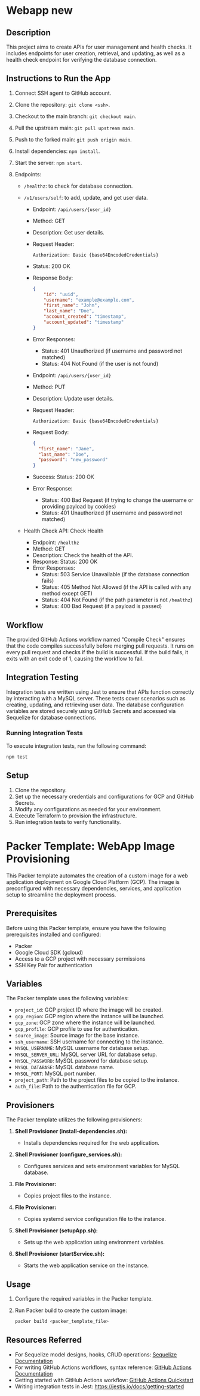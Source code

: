 # Webapp new

## Description
This project aims to create APIs for user management and health checks. It includes endpoints for user creation, retrieval, and updating, as well as a health check endpoint for verifying the database connection.

## Instructions to Run the App
1. Connect SSH agent to GitHub account.
2. Clone the repository: `git clone <ssh>`.
3. Checkout to the main branch: `git checkout main`.
4. Pull the upstream main: `git pull upstream main`.
5. Push to the forked main: `git push origin main`.
6. Install dependencies: `npm install`.
7. Start the server: `npm start`.
8. Endpoints:
   
    - `/healthz`: to check for database connection.

    - `/v1/users/self`: to add, update, and get user data.

        - Endpoint: `/api/users/{user_id}`
        - Method: GET
        - Description: Get user details.
        - Request Header:
            ```
            Authorization: Basic {base64EncodedCredentials}
            ```
        - Status: 200 OK
        - Response Body:
            ```json
            {
                "id": "uuid",
                "username": "example@example.com",
                "first_name": "John",
                "last_name": "Doe",
                "account_created": "timestamp",
                "account_updated": "timestamp"
            }
            ```
        - Error Responses:
            - Status: 401 Unauthorized (if username and password not matched)
            - Status: 404 Not Found (if the user is not found)

        - Endpoint: `/api/users/{user_id}`
        - Method: PUT
        - Description: Update user details.
        - Request Header:
            ```
            Authorization: Basic {base64EncodedCredentials}
            ```
        - Request Body:
            ```json
            {
              "first_name": "Jane",
              "last_name": "Doe",
              "password": "new_password"
            }
            ```
        - Success: Status: 200 OK
        - Error Response:
            - Status: 400 Bad Request (if trying to change the username or providing payload by cookies)
            - Status: 401 Unauthorized (if username and password not matched)

    - Health Check API: Check Health
        - Endpoint: `/healthz`
        - Method: GET
        - Description: Check the health of the API.
        - Response: Status: 200 OK
        - Error Responses:
            - Status: 503 Service Unavailable (if the database connection fails)
            - Status: 405 Method Not Allowed (if the API is called with any method except GET)
            - Status: 404 Not Found (if the path parameter is not `/healthz`)
            - Status: 400 Bad Request (if a payload is passed)

## Workflow
The provided GitHub Actions workflow named "Compile Check" ensures that the code compiles successfully before merging pull requests. It runs on every pull request and checks if the build is successful. If the build fails, it exits with an exit code of 1, causing the workflow to fail.

## Integration Testing

Integration tests are written using Jest to ensure that APIs function correctly by interacting with a MySQL server. These tests cover scenarios such as creating, updating, and retrieving user data. The database configuration variables are stored securely using GitHub Secrets and accessed via Sequelize for database connections.

### Running Integration Tests

To execute integration tests, run the following command:

```bash
npm test
```

## Setup

1. Clone the repository.
2. Set up the necessary credentials and configurations for GCP and GitHub Secrets.
3. Modify any configurations as needed for your environment.
4. Execute Terraform to provision the infrastructure.
5. Run integration tests to verify functionality.

# Packer Template: WebApp Image Provisioning

This Packer template automates the creation of a custom image for a web application deployment on Google Cloud Platform (GCP). The image is preconfigured with necessary dependencies, services, and application setup to streamline the deployment process.

## Prerequisites

Before using this Packer template, ensure you have the following prerequisites installed and configured:

- Packer
- Google Cloud SDK (gcloud)
- Access to a GCP project with necessary permissions
- SSH Key Pair for authentication

## Variables

The Packer template uses the following variables:

- `project_id`: GCP project ID where the image will be created.
- `gcp_region`: GCP region where the instance will be launched.
- `gcp_zone`: GCP zone where the instance will be launched.
- `gcp_profile`: GCP profile to use for authentication.
- `source_image`: Source image for the base instance.
- `ssh_username`: SSH username for connecting to the instance.
- `MYSQL_USERNAME`: MySQL username for database setup.
- `MYSQL_SERVER_URL`: MySQL server URL for database setup.
- `MYSQL_PASSWORD`: MySQL password for database setup.
- `MYSQL_DATABASE`: MySQL database name.
- `MYSQL_PORT`: MySQL port number.
- `project_path`: Path to the project files to be copied to the instance.
- `auth_file`: Path to the authentication file for GCP.

## Provisioners

The Packer template utilizes the following provisioners:

1. **Shell Provisioner (install-dependencies.sh):**
   - Installs dependencies required for the web application.

2. **Shell Provisioner (configure_services.sh):**
   - Configures services and sets environment variables for MySQL database.

3. **File Provisioner:**
   - Copies project files to the instance.

4. **File Provisioner:**
   - Copies systemd service configuration file to the instance.

5. **Shell Provisioner (setupApp.sh):**
   - Sets up the web application using environment variables.

6. **Shell Provisioner (startService.sh):**
   - Starts the web application service on the instance.

## Usage

1. Configure the required variables in the Packer template.
2. Run Packer build to create the custom image:

   ```bash
   packer build <packer_template_file>


## Resources Referred
- For Sequelize model designs, hooks, CRUD operations: [Sequelize Documentation](https://sequelize.org/docs/v6/getting-started/)
- For writing GitHub Actions workflows, syntax reference: [GitHub Actions Documentation](https://docs.github.com/en/actions)
- Getting started with GitHub Actions workflow: [GitHub Actions Quickstart](https://docs.github.com/en/actions/quickstart)
- Writing integration tests in Jest: https://jestjs.io/docs/getting-started
